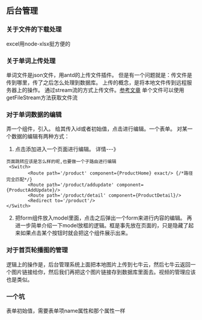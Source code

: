 ## 后台管理


### 关于文件的下载处理
excel用node-xlsx挺方便的

### 关于单词上传处理
单词文件是json文件，用antd的上传文件插件。
但是有一个问题就是：传文件是传到哪里，传了之后怎么处理到数据库。
上传的概念，是将本地文件传到远程服务器上的操作。
通过stream流的方式上传文件。[参考文章](https://segmentfault.com/a/1190000020239877)
单个文件可以使用getFileStream方法获取文件流


### 对于单词数据的编辑
弄一个组件，引入。
给其传入id或者初始值，点击进行编辑。一个表单。
对某一个数据的编辑有两种方式：
1. 点击添加进入一个页面进行编辑。
详情---》  
```
页面跳转应该是怎么样的呢,也要做一个子路由进行编辑
 <Switch>
        <Route path='/product' component={ProductHome} exact/> {/*路径完全匹配*/}
        <Route path='/product/addupdate' component={ProductAddUpdate}/>
        <Route path='/product/detail' component={ProductDetail}/>
        <Redirect to='/product'/>
</Switch>
```
2. 把form组件放入model里面，点击之后弹出一个form来进行内容的编辑。
再进一步简单介绍一下model放框的逻辑。框是事先放在页面的，只是隐藏了起来如果点击某个按钮时就会把这个组件展示出来。



### 对于首页轮播图的管理
逻辑上的操作是，后台管理系统上面把本地图片上传到七牛云，然后七牛云返回一个图片链接给你，然后我们再把这个图片链接存到数据库里面去。视频的管理应该也是类似。


### 一个坑
表单初始值，需要表单项name属性和那个属性一样


